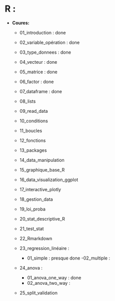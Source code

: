 # R :

- **Coures:**
    - 01_introduction : done 
    - 02_variable_opération : done 
    - 03_type_donnees : done 
    - 04_vecteur : done 
    - 05_matrice : done
    - 06_factor : done
    - 07_dataframe : done 
    - 08_lists
    - 09_read_data
    - 10_conditions
    - 11_boucles
    - 12_fonctions
    - 13_packages
    - 14_data_manipulation
    - 15_graphique_base_R
    - 16_data_visualization_ggplot
    - 17_interactive_plotly
    - 18_gestion_data
    - 19_loi_proba
    - 20_stat_descriptive_R
    - 21_test_stat
    - 22_Rmarkdown
    - 23_regression_linéaire : 
        - 01_simple : presque done 
        -02_multiple : 

    - 24_anova : 
        - 01_anova_one_way : done
        - 02_anova_two_way :
 
    - 25_split_validation 


